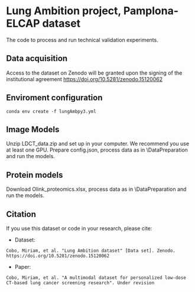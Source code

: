 # Lung Ambition project, Pamplona-ELCAP dataset

The code to process and run technical validation experiments.

## Data acquisition

Access to the dataset on Zenodo will be granted upon the signing of the institutional agreement https://doi.org/10.5281/zenodo.15120062 

## Enviroment configuration

```
conda env create -f lungAmbpy3.yml
```

## Image Models

Unzip LDCT_data.zip and set up in your computer. We recommend you use at least one GPU. Prepare config.json, process data as in \DataPreparation and run the models.

## Protein models

Download Olink_proteomics.xlsx, process data as in \DataPreparation and run the models.

## Citation

If you use this dataset or code in your research, please cite:
* Dataset:
```
Cobo, Miriam, et al. "Lung Ambition dataset" [Data set]. Zenodo. https://doi.org/10.5281/zenodo.15120062
```
* Paper:
```
Cobo, Miriam, et al. "A multimodal dataset for personalized low-dose CT-based lung cancer screening research". Under revision
```
